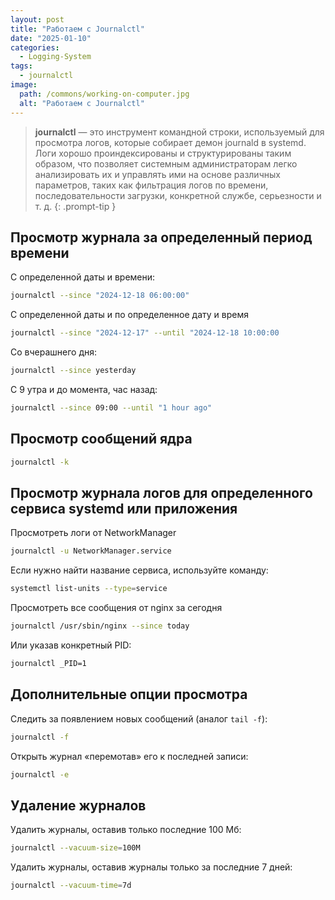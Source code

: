 ```yaml
---
layout: post
title: "Работаем с Journalctl"
date: "2025-01-10"
categories:
  - Logging-System
tags:
  - journalctl
image:
  path: /commons/working-on-computer.jpg
  alt: "Работаем с Journalctl"
---
```

> **journalctl** — это инструмент командной строки, используемый для просмотра логов, которые собирает демон journald в systemd. Логи хорошо проиндексированы и структурированы таким образом, что позволяет системным администраторам легко анализировать их и управлять ими на основе различных параметров, таких как фильтрация логов по времени, последовательности загрузки, конкретной службе, серьезности и т. д.
{: .prompt-tip }

## Просмотр журнала за определенный период времени

С определенной даты и времени:
```bash
journalctl --since "2024-12-18 06:00:00"
```

С определенной даты и по определенное дату и время
```bash
journalctl --since "2024-12-17" --until "2024-12-18 10:00:00
```

Со вчерашнего дня:
```bash
journalctl --since yesterday
```

С 9 утра и до момента, час назад:
```bash
journalctl --since 09:00 --until "1 hour ago"
```

## Просмотр сообщений ядра

```bash
journalctl -k
```

## Просмотр журнала логов для определенного сервиса systemd или приложения

Просмотреть логи от NetworkManager
```bash
journalctl -u NetworkManager.service
```

Если нужно найти название сервиса, используйте команду:
```bash
systemctl list-units --type=service
```

Просмотреть все сообщения от nginx за сегодня
```bash
journalctl /usr/sbin/nginx --since today
```

Или указав конкретный PID:
```bash
journalctl _PID=1
```

## Дополнительные опции просмотра

Следить за появлением новых сообщений (аналог `tail -f`):
```bash
journalctl -f
```

Открыть журнал «перемотав» его к последней записи:
```bash
journalctl -e
```

## Удаление журналов

Удалить журналы, оставив только последние 100 Мб:
```bash
journalctl --vacuum-size=100M
```

Удалить журналы, оставив журналы только за последние 7 дней:
```bash
journalctl --vacuum-time=7d
```
